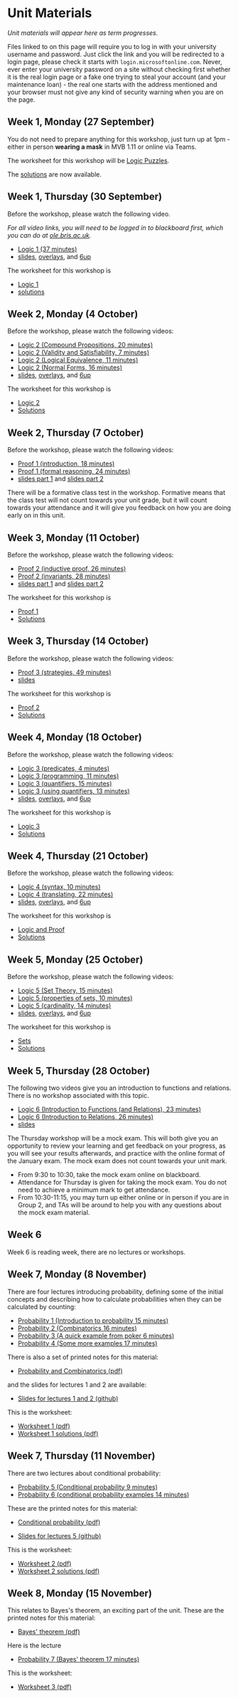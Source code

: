 # Unit Materials

_Unit materials will appear here as term progresses._

Files linked to on this page will require you to log in with your university username and password. Just click the link and you will be redirected to a login page, please check it starts with `login.microsoftonline.com`. Never, ever enter your university password on a site without checking first whether it is the real login page or a fake one trying to steal your account (and your maintenance loan) - the real one starts with the address mentioned and your browser must not give any kind of security warning when you are on the page.

## Week 1, Monday (27 September)

You do not need to prepare anything for this workshop, just turn up at 1pm - either in person **wearing a mask** in MVB 1.11 or online via Teams.

The worksheet for this workshop will be [Logic Puzzles](https://uob.sharepoint.com/:b:/r/teams/UnitTeams-COMS10014-2021-22-TB-1-A/Class%20Materials/WORKSHOPS/W0-WS.pdf).

The [solutions](https://uob.sharepoint.com/:b:/r/teams/UnitTeams-COMS10014-2021-22-TB-1-A/Class%20Materials/SOLUTIONS/W0-SOL.pdf) are now available.

## Week 1, Thursday (30 September)

Before the workshop, please watch the following video.

_For all video links, you will need to be logged in to blackboard first, which you can do at [ole.bris.ac.uk](ole.bris.ac.uk)._

  - [Logic 1 (37 minutes)](https://www.ole.bris.ac.uk/webapps/sofo-mediasite-content-BB60e83182c0bd4/Launcher.jsp?content_id=_5949643_1&course_id=_247724_1) 
  - [slides](https://uob.sharepoint.com/:b:/r/teams/UnitTeams-COMS10014-2021-22-TB-1-A/Class%20Materials/SLIDES/W1-L2-Logic-1/logic-1-slides.pdf), [overlays](https://uob.sharepoint.com/:b:/r/teams/UnitTeams-COMS10014-2021-22-TB-1-A/Class%20Materials/SLIDES/W1-L2-Logic-1/logic-1-overlays.pdf), and [6up](https://uob.sharepoint.com/:b:/r/teams/UnitTeams-COMS10014-2021-22-TB-1-A/Class%20Materials/SLIDES/W1-L2-Logic-1/logic-1-6up.pdf) 

The worksheet for this workshop is

  - [Logic 1](https://uob.sharepoint.com/:b:/r/teams/UnitTeams-COMS10014-2021-22-TB-1-A/Class%20Materials/WORKSHOPS/logic-1-WS.pdf)
  - [solutions](https://uob.sharepoint.com/:b:/r/teams/UnitTeams-COMS10014-2021-22-TB-1-A/Class%20Materials/SOLUTIONS/logic-1-SOL.pdf)

## Week 2, Monday (4 October)

Before the workshop, please watch the following videos:

  - [Logic 2 (Compound Propositions, 20 minutes)](https://www.ole.bris.ac.uk/webapps/sofo-mediasite-content-BB60e83182c0bd4/Launcher.jsp?content_id=_5949644_1&course_id=_247724_1)
  - [Logic 2 (Validity and Satisfiability, 7 minutes)](https://www.ole.bris.ac.uk/webapps/sofo-mediasite-content-BB60e83182c0bd4/Launcher.jsp?content_id=_5949645_1&course_id=_247724_1)
  - [Logic 2 (Logical Equivalence, 11 minutes)](https://www.ole.bris.ac.uk/webapps/sofo-mediasite-content-BB60e83182c0bd4/Launcher.jsp?content_id=_5949646_1&course_id=_247724_1)
  - [Logic 2 (Normal Forms, 16 minutes)](https://www.ole.bris.ac.uk/webapps/sofo-mediasite-content-BB60e83182c0bd4/Launcher.jsp?content_id=_5949647_1&course_id=_247724_1)
  - [slides](https://uob.sharepoint.com/:b:/r/teams/UnitTeams-COMS10014-2021-22-TB-1-A/Class%20Materials/SLIDES/W2-L1-Logic-2/logic-2-slides.pdf), [overlays](https://uob.sharepoint.com/:b:/r/teams/UnitTeams-COMS10014-2021-22-TB-1-A/Class%20Materials/SLIDES/W2-L1-Logic-2/logic-2-overlays.pdf), and [6up](https://uob.sharepoint.com/:b:/r/teams/UnitTeams-COMS10014-2021-22-TB-1-A/Class%20Materials/SLIDES/W2-L1-Logic-2/logic-2-6up.pdf)

The worksheet for this workshop is

  - [Logic 2](https://uob.sharepoint.com/:b:/r/teams/UnitTeams-COMS10014-2021-22-TB-1-A/Class%20Materials/WORKSHOPS/logic-2-WS.pdf)
  - [Solutions](https://uob.sharepoint.com/:b:/r/teams/UnitTeams-COMS10014-2021-22-TB-1-A/Class%20Materials/SOLUTIONS/logic-2-SOL.pdf)

## Week 2, Thursday (7 October)

Before the workshop, please watch the following videos:

  - [Proof 1 (introduction, 18 minutes)](https://www.ole.bris.ac.uk/webapps/sofo-mediasite-content-BB60e83182c0bd4/Launcher.jsp?content_id=_5949648_1&course_id=_247724_1)
  - [Proof 1 (formal reasoning, 24 minutes)](https://www.ole.bris.ac.uk/webapps/sofo-mediasite-content-BB60e83182c0bd4/Launcher.jsp?content_id=_5949649_1&course_id=_247724_1)
  - [slides part 1](https://uob.sharepoint.com/:b:/r/teams/UnitTeams-COMS10014-2021-22-TB-1-A/Class%20Materials/SLIDES/W2-L2-Proof-1/proof-1-introduction-to-proof-narrated_v3-plain.pdf) and [slides part 2](https://uob.sharepoint.com/:b:/r/teams/UnitTeams-COMS10014-2021-22-TB-1-A/Class%20Materials/SLIDES/W2-L2-Proof-1/proof-1-formal-reasoning-narrated_v3-plain.pdf)

There will be a formative class test in the workshop. Formative means that the class test will not count towards your unit grade, but it will count towards your attendance and it will give you feedback on how you are doing early on in this unit.

## Week 3, Monday (11 October)

Before the workshop, please watch the following videos:

  - [Proof 2 (inductive proof, 26 minutes)](https://www.ole.bris.ac.uk/webapps/sofo-mediasite-content-BB60e83182c0bd4/Launcher.jsp?content_id=_5949650_1&course_id=_247724_1)
  - [Proof 2 (invariants, 28 minutes)](https://www.ole.bris.ac.uk/webapps/sofo-mediasite-content-BB60e83182c0bd4/Launcher.jsp?content_id=_5949651_1&course_id=_247724_1)
  - [slides part 1](https://uob.sharepoint.com/:b:/r/teams/UnitTeams-COMS10014-2021-22-TB-1-A/Class%20Materials/SLIDES/W3-L1-Proof-2/proof-2-mathematical-induction-narrated-plain_v3.pdf) and [slides part 2](https://uob.sharepoint.com/:b:/r/teams/UnitTeams-COMS10014-2021-22-TB-1-A/Class%20Materials/SLIDES/W3-L1-Proof-2/proof-2-loop-invariant-proof-narrated-plain_v3.pdf)

The worksheet for this workshop is

  - [Proof 1](https://uob.sharepoint.com/:b:/r/teams/UnitTeams-COMS10014-2021-22-TB-1-A/Class%20Materials/WORKSHOPS/proof-1-WS.pdf)
  - [Solutions](https://uob.sharepoint.com/:b:/r/teams/UnitTeams-COMS10014-2021-22-TB-1-A/Class%20Materials/SOLUTIONS/proof-1-SOL.pdf)

## Week 3, Thursday (14 October)

Before the workshop, please watch the following videos:

  - [Proof 3 (strategies, 49 minutes)](https://www.ole.bris.ac.uk/webapps/sofo-mediasite-content-BB60e83182c0bd4/Launcher.jsp?content_id=_5949652_1&course_id=_247724_1)
  - [slides](https://uob.sharepoint.com/:b:/r/teams/UnitTeams-COMS10014-2021-22-TB-1-A/Class%20Materials/SLIDES/W3-L2-Proof-3/proof-3-proof-strategies-narrated_v8-plain.pdf?csf=1&web=1&e=Fe7WEa)

The worksheet for this workshop is

  - [Proof 2](https://uob.sharepoint.com/:b:/r/teams/UnitTeams-COMS10014-2021-22-TB-1-A/Class%20Materials/WORKSHOPS/proof-2-WS.pdf)
  - [Solutions](https://uob.sharepoint.com/:b:/r/teams/UnitTeams-COMS10014-2021-22-TB-1-A/Class%20Materials/SOLUTIONS/proof-2-SOL.pdf)

## Week 4, Monday (18 October)

Before the workshop, please watch the following videos:

  - [Logic 3 (predicates, 4 minutes)](https://www.ole.bris.ac.uk/webapps/sofo-mediasite-content-BB60e83182c0bd4/Launcher.jsp?content_id=_5949653_1&course_id=_247724_1)
  - [Logic 3 (programming, 11 minutes)](https://www.ole.bris.ac.uk/webapps/sofo-mediasite-content-BB60e83182c0bd4/Launcher.jsp?content_id=_5949654_1&course_id=_247724_1)
  - [Logic 3 (quantifiers, 15 minutes)](https://www.ole.bris.ac.uk/webapps/sofo-mediasite-content-BB60e83182c0bd4/Launcher.jsp?content_id=_5949655_1&course_id=_247724_1)
  - [Logic 3 (using quantifiers, 13 minutes)](https://www.ole.bris.ac.uk/webapps/sofo-mediasite-content-BB60e83182c0bd4/Launcher.jsp?content_id=_5949656_1&course_id=_247724_1)
  - [slides](https://uob.sharepoint.com/:b:/r/teams/UnitTeams-COMS10014-2021-22-TB-1-A/Class%20Materials/SLIDES/W4-L1-Logic-3/logic-3-slides.pdf), [overlays](https://uob.sharepoint.com/:b:/r/teams/UnitTeams-COMS10014-2021-22-TB-1-A/Class%20Materials/SLIDES/W4-L1-Logic-3/logic-3-overlays.pdf), and [6up](https://uob.sharepoint.com/:b:/r/teams/UnitTeams-COMS10014-2021-22-TB-1-A/Class%20Materials/SLIDES/W4-L1-Logic-3/logic-3-6up.pdf)

The worksheet for this workshop is

  - [Logic 3](https://uob.sharepoint.com/:b:/r/teams/UnitTeams-COMS10014-2021-22-TB-1-A/Class%20Materials/WORKSHOPS/logic-3-WS.pdf)
  - [Solutions](https://uob.sharepoint.com/:b:/r/teams/UnitTeams-COMS10014-2021-22-TB-1-A/Class%20Materials/SOLUTIONS/logic-3-SOL.pdf)


## Week 4, Thursday (21 October)

Before the workshop, please watch the following videos:

  - [Logic 4 (syntax, 10 minutes)](https://www.ole.bris.ac.uk/webapps/sofo-mediasite-content-BB60e83182c0bd4/Launcher.jsp?content_id=_5949657_1&course_id=_247724_1)
  - [Logic 4 (translating, 22 minutes)](https://www.ole.bris.ac.uk/webapps/sofo-mediasite-content-BB60e83182c0bd4/Launcher.jsp?content_id=_5949658_1&course_id=_247724_1)
 - [slides](https://uob.sharepoint.com/:b:/r/teams/UnitTeams-COMS10014-2021-22-TB-1-A/Class%20Materials/SLIDES/W4-L2-Logic-4/logic-4-slides.pdf), [overlays](https://uob.sharepoint.com/:b:/r/teams/UnitTeams-COMS10014-2021-22-TB-1-A/Class%20Materials/SLIDES/W4-L2-Logic-4/logic-4-overlays.pdf), and [6up](https://uob.sharepoint.com/:b:/r/teams/UnitTeams-COMS10014-2021-22-TB-1-A/Class%20Materials/SLIDES/W4-L2-Logic-4/logic-4-6up.pdf)

The worksheet for this workshop is

  - [Logic and Proof](https://uob.sharepoint.com/:b:/r/teams/UnitTeams-COMS10014-2021-22-TB-1-A/Class%20Materials/WORKSHOPS/logic-and-proof-WS.pdf)
  - [Solutions](https://uob.sharepoint.com/:b:/r/teams/UnitTeams-COMS10014-2021-22-TB-1-A/Class%20Materials/SOLUTIONS/logic-and-proof-SOL.pdf)


## Week 5, Monday (25 October)

Before the workshop, please watch the following videos:

  - [Logic 5 (Set Theory, 15 minutes)](https://www.ole.bris.ac.uk/webapps/sofo-mediasite-content-BB60e83182c0bd4/Launcher.jsp?content_id=_5949659_1&course_id=_247724_1)
  - [Logic 5 (properties of sets, 10 minutes)](https://www.ole.bris.ac.uk/webapps/sofo-mediasite-content-BB60e83182c0bd4/Launcher.jsp?content_id=_5949660_1&course_id=_247724_1)
  - [Logic 5 (cardinality, 14 minutes)](https://www.ole.bris.ac.uk/webapps/sofo-mediasite-content-BB60e83182c0bd4/Launcher.jsp?content_id=_5949661_1&course_id=_247724_1)
  - [slides](https://uob.sharepoint.com/:b:/r/teams/UnitTeams-COMS10014-2021-22-TB-1-A/Class%20Materials/SLIDES/W5-L1-Logic-5/logic-5-slides.pdf), [overlays](https://uob.sharepoint.com/:b:/r/teams/UnitTeams-COMS10014-2021-22-TB-1-A/Class%20Materials/SLIDES/W5-L1-Logic-5/logic-5-overlays.pdf), and [6up](https://uob.sharepoint.com/:b:/r/teams/UnitTeams-COMS10014-2021-22-TB-1-A/Class%20Materials/SLIDES/W5-L1-Logic-5/logic-5-6up.pdf)

The worksheet for this workshop is
  - [Sets](https://uob.sharepoint.com/:b:/r/teams/UnitTeams-COMS10014-2021-22-TB-1-A/Class%20Materials/WORKSHOPS/sets-WS.pdf)
  - [Solutions](https://uob.sharepoint.com/:b:/r/teams/UnitTeams-COMS10014-2021-22-TB-1-A/Class%20Materials/SOLUTIONS/sets-SOL.pdf)


## Week 5, Thursday (28 October)

The following two videos give you an introduction to functions and relations. There is no workshop associated with this topic.

  - [Logic 6 (Introduction to Functions (and Relations), 23 minutes)](https://www.ole.bris.ac.uk/webapps/sofo-mediasite-content-BB60e83182c0bd4/Launcher.jsp?content_id=_6224983_1&course_id=_247724_1)
  - [Logic 6 (Introduction to Relations, 26 minutes)](https://www.ole.bris.ac.uk/webapps/sofo-mediasite-content-BB60e83182c0bd4/Launcher.jsp?content_id=_6224984_1&course_id=_247724_1)
  - [slides](https://uob.sharepoint.com/:b:/r/teams/UnitTeams-COMS10014-2021-22-TB-1-A/Class%20Materials/SLIDES/W5-L2-Logic-6/logic-6-slides.pdf)

The Thursday workshop will be a mock exam. This will both give you an opportunity to review your learning and get feedback on your progress, as you will see your results afterwards, and practice with the online format of the January exam. The mock exam does not count towards your unit mark.

  - From 9:30 to 10:30, take the mock exam online on blackboard.
  - Attendance for Thursday is given for taking the mock exam. You do not need to achieve a minimum mark to get attendance.
  - From 10:30-11:15, you may turn up either online or in person if you are in Group 2, and TAs will be around to help you with any questions about the mock exam material.

## Week 6

Week 6 is reading week, there are no lectures or workshops.

## Week 7, Monday (8 November)

There are four lectures introducing probability, defining some of the
initial concepts and describing how to calculate probabilities when
they can be calculated by counting:

 - [Probability 1 (Introduction to probability 15 minutes)](https://web.microsoftstream.com/video/57a96bd7-ada1-46f7-b0c5-80244b3d7c40)
 - [Probability 2 (Combinatorics 16 minutes)](https://www.youtube.com/watch?v=NkPpy23FQik)
 - [Probability 3 (A quick example from poker 6 minutes)](https://www.youtube.com/watch?v=NkPpy23FQik)
 - [Probability 4 (Some more examples 17 minutes)](https://www.youtube.com/watch?v=IqtLhm3RLs4)

There is also a set of printed notes for this material:

 - [Probability and Combinatorics (pdf)](https://github.com/coms10011/2020_21/blob/master/01_probability/1_probability.pdf)

and the slides for lectures 1 and 2 are available:

- [Slides for lectures 1 and 2 (github)](https://github.com/coms10011/2021_22/tree/master/01_probability)

This is the worksheet:

- [Worksheet 1 (pdf)](https://github.com/coms10011/2021_22/tree/master/worksheets/ws1.pdf)
- [Worksheet 1 solutions (pdf)](https://github.com/coms10011/2021_22/tree/master/worksheets/ws1.solns.pdf)


## Week 7, Thursday (11 November)

There are two lectures about conditional probability:

 - [Probability 5 (Conditional probability 9 minutes)](https://web.microsoftstream.com/video/761d2d39-8ee2-47a2-9bea-fbb5101cf8a4)
 - [Probability 6 (conditional probability examples 14 minutes)](https://www.youtube.com/watch?v=tywtuVCu6T4)

These are the printed notes for this material:

 - [Conditional probability (pdf)](https://github.com/coms10011/2020_21/blob/master/02_conditional_probability/2_conditional_probability.pdf)

- [Slides for lectures 5 (github)](https://github.com/coms10011/2021_22/tree/master/02_conditional_probability)

This is the worksheet:

- [Worksheet 2 (pdf)](https://github.com/coms10011/2021_22/tree/master/worksheets/ws2.pdf)
- [Worksheet 2 solutions (pdf)](https://github.com/coms10011/2021_22/tree/master/worksheets/ws2.solns.pdf)

## Week 8, Monday (15 November)

This relates to Bayes's theorem, an exciting part of the unit. These
are the printed notes for this material:

 - [Bayes' theorem (pdf)](https://github.com/coms10011/2020_21/blob/master/03_bayes/3_bayes.pdf)

Here is the lecture

 - [Probability 7 (Bayes' theorem 17 minutes)](https://www.youtube.com/watch?v=T-couJdnpzQ)

This is the worksheet:

- [Worksheet 3 (pdf)](https://github.com/coms10011/2021_22/tree/master/worksheets/ws3.pdf)

